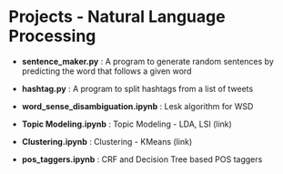 # Projects - Natural Language Processing

- __sentence_maker.py__ : A program to generate random sentences by predicting the word that follows a given word 

- __hashtag.py__ : A program to split hashtags from a list of tweets

- __word_sense_disambiguation.ipynb__ : Lesk algorithm for WSD

- __Topic Modeling.ipynb__ : Topic Modeling - LDA, LSI (link)

- __Clustering.ipynb__ : Clustering - KMeans (link)

- __pos_taggers.ipynb__ : CRF and Decision Tree based POS taggers
